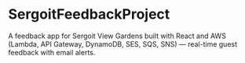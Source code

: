 # SergoitFeedbackProject
 A feedback app for Sergoit View Gardens built with React and AWS (Lambda, API Gateway, DynamoDB, SES, SQS, SNS) — real-time guest feedback with email alerts.
